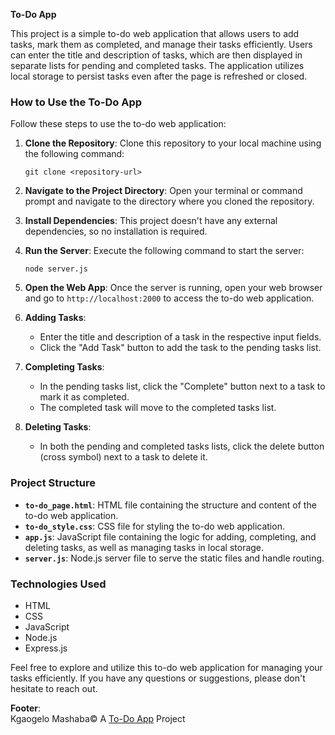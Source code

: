 **To-Do App**

This project is a simple to-do web application that allows users to add tasks, mark them as completed, and manage their tasks efficiently. Users can enter the title and description of tasks, which are then displayed in separate lists for pending and completed tasks. The application utilizes local storage to persist tasks even after the page is refreshed or closed.

### How to Use the To-Do App

Follow these steps to use the to-do web application:

1. **Clone the Repository**: 
   Clone this repository to your local machine using the following command:
   ```
   git clone <repository-url>
   ```

2. **Navigate to the Project Directory**:
   Open your terminal or command prompt and navigate to the directory where you cloned the repository.

3. **Install Dependencies**:
   This project doesn't have any external dependencies, so no installation is required.

4. **Run the Server**:
   Execute the following command to start the server:
   ```
   node server.js
   ```

5. **Open the Web App**:
   Once the server is running, open your web browser and go to `http://localhost:2000` to access the to-do web application.

6. **Adding Tasks**:
   - Enter the title and description of a task in the respective input fields.
   - Click the "Add Task" button to add the task to the pending tasks list.

7. **Completing Tasks**:
   - In the pending tasks list, click the "Complete" button next to a task to mark it as completed.
   - The completed task will move to the completed tasks list.

8. **Deleting Tasks**:
   - In both the pending and completed tasks lists, click the delete button (cross symbol) next to a task to delete it.

### Project Structure

- **`to-do_page.html`**: HTML file containing the structure and content of the to-do web application.
- **`to-do_style.css`**: CSS file for styling the to-do web application.
- **`app.js`**: JavaScript file containing the logic for adding, completing, and deleting tasks, as well as managing tasks in local storage.
- **`server.js`**: Node.js server file to serve the static files and handle routing.

### Technologies Used

- HTML
- CSS
- JavaScript
- Node.js
- Express.js

Feel free to explore and utilize this to-do web application for managing your tasks efficiently. If you have any questions or suggestions, please don't hesitate to reach out.

**Footer**:  
Kgaogelo Mashaba&copy; A [To-Do App](https://github.com/your-username/to-do-app) Project
